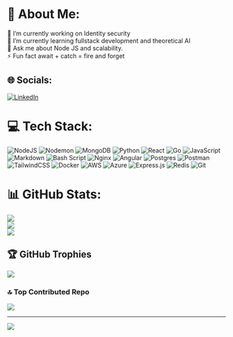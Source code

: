 # 💫 About Me:
🔭 I’m currently working on Identity security<br>🌱 I’m currently learning fullstack development and theoretical AI<br>💬 Ask me about Node JS and scalability.<br>⚡ Fun fact await + catch = fire and forget


## 🌐 Socials:
[![LinkedIn](https://img.shields.io/badge/LinkedIn-%230077B5.svg?logo=linkedin&logoColor=white)](https://linkedin.com/in/https://in.linkedin.com/in/gtmsingh) 

# 💻 Tech Stack:
![NodeJS](https://img.shields.io/badge/node.js-6DA55F?style=for-the-badge&logo=node.js&logoColor=white) ![Nodemon](https://img.shields.io/badge/NODEMON-%23323330.svg?style=for-the-badge&logo=nodemon&logoColor=%BBDEAD) ![MongoDB](https://img.shields.io/badge/MongoDB-%234ea94b.svg?style=for-the-badge&logo=mongodb&logoColor=white) ![Python](https://img.shields.io/badge/python-3670A0?style=for-the-badge&logo=python&logoColor=ffdd54) ![React](https://img.shields.io/badge/react-%2320232a.svg?style=for-the-badge&logo=react&logoColor=%2361DAFB) ![Go](https://img.shields.io/badge/go-%2300ADD8.svg?style=for-the-badge&logo=go&logoColor=white) ![JavaScript](https://img.shields.io/badge/javascript-%23323330.svg?style=for-the-badge&logo=javascript&logoColor=%23F7DF1E) ![Markdown](https://img.shields.io/badge/markdown-%23000000.svg?style=for-the-badge&logo=markdown&logoColor=white) ![Bash Script](https://img.shields.io/badge/bash_script-%23121011.svg?style=for-the-badge&logo=gnu-bash&logoColor=white) ![Nginx](https://img.shields.io/badge/nginx-%23009639.svg?style=for-the-badge&logo=nginx&logoColor=white) ![Angular](https://img.shields.io/badge/angular-%23DD0031.svg?style=for-the-badge&logo=angular&logoColor=white) ![Postgres](https://img.shields.io/badge/postgres-%23316192.svg?style=for-the-badge&logo=postgresql&logoColor=white) ![Postman](https://img.shields.io/badge/Postman-FF6C37?style=for-the-badge&logo=postman&logoColor=white) ![TailwindCSS](https://img.shields.io/badge/tailwindcss-%2338B2AC.svg?style=for-the-badge&logo=tailwind-css&logoColor=white) ![Docker](https://img.shields.io/badge/docker-%230db7ed.svg?style=for-the-badge&logo=docker&logoColor=white) ![AWS](https://img.shields.io/badge/AWS-%23FF9900.svg?style=for-the-badge&logo=amazon-aws&logoColor=white) ![Azure](https://img.shields.io/badge/azure-%230072C6.svg?style=for-the-badge&logo=microsoftazure&logoColor=white) ![Express.js](https://img.shields.io/badge/express.js-%23404d59.svg?style=for-the-badge&logo=express&logoColor=%2361DAFB) ![Redis](https://img.shields.io/badge/redis-%23DD0031.svg?style=for-the-badge&logo=redis&logoColor=white) ![Git](https://img.shields.io/badge/git-%23F05033.svg?style=for-the-badge&logo=git&logoColor=white)
# 📊 GitHub Stats:
![](https://github-readme-stats.vercel.app/api?username=gtmsingh&theme=monokai&hide_border=false&include_all_commits=true&count_private=true)<br/>
![](https://nirzak-streak-stats.vercel.app/?user=gtmsingh&theme=monokai&hide_border=false)<br/>
![](https://github-readme-stats.vercel.app/api/top-langs/?username=gtmsingh&theme=monokai&hide_border=false&include_all_commits=true&count_private=true&layout=compact)

## 🏆 GitHub Trophies
![](https://github-profile-trophy.vercel.app/?username=gtmsingh&theme=monokai&no-frame=false&no-bg=false&margin-w=4)

### 🔝 Top Contributed Repo
![](https://github-contributor-stats.vercel.app/api?username=gtmsingh&limit=5&theme=monokai&combine_all_yearly_contributions=true)

---
[![](https://visitcount.itsvg.in/api?id=gtmsingh&icon=0&color=1)](https://visitcount.itsvg.in)

<!-- Proudly created with GPRM ( https://gprm.itsvg.in ) -->
